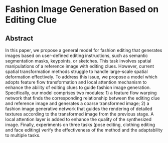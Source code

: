 # Fashion Image Generation Based on Editing Clue

## Abstract

In this paper, we propose a general model for fashion editing that generates images based on user-defined editing instructions, such as semantic segmentation masks, keypoints, or sketches. This task involves spatial manipulations of a reference image with editing clues. However, current spatial transformation methods struggle to handle large-scale spatial deformation effectively. To address this issue, we propose a model which adopts feature flow transformation and local attention mechanism to enhance the ability of editing clues to guide fashion image generation. Specifically, our model comprises two modules: 1) a feature flow warping network that finds the corresponding relationship between the editing clue and reference image and generates a coarse transformed image; 2) a fashion image generative network that guides the rendering of detailed textures according to the transformed image from the previous stage. A local attention layer is added to enhance the quality of the synthesized image. Finally, experiments on three tasks (pose editing, clothing editing and face editing) verify the effectiveness of the method and the adaptability to multiple tasks.
